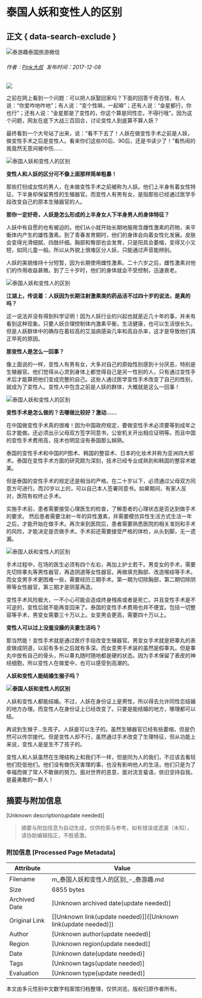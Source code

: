 # 泰国人妖和变性人的区别

## 正文 { data-search-exclude }


![泰游趣泰国旅游微信](https://www.tyouqu.com/statics/images/sjwx.png)

###### 作者：[Pink大叔](index.php?&a=zuozhe&zz=Pink大叔)  发布时间：2017-12-08

![](http://images.tyouqu.com/uploadfile/2017/1208/20171208043518633.jpg)

之前在网上看到一个问题：可以把人妖娶回家吗？下面的回答千奇百怪，有人说：“你爱咋地咋地”；有人说：“变个性嘛，一起嘛”；还有人说：“金星都行，你也行”；还有人说：“金星那是了变性的，你这个算是同性恋，不得行哦”。因为这个问题，网友在底下大战三百回合，讨论变性人到底算不算人妖？

最终看到一个大号站了出来，说：“看不下去了！人妖在做变性手术之前是人妖，做变性手术之后是变性人。看来你们这些00后、90后，还是书读少了！”看热闹的我竟然无意间被中伤……

![泰国人妖和变性人的区别](http://images.tyouqu.com/uploadfile/2017/1208/20171208042926407.jpg)

**变性人和人妖的区分可不像上面那样简单粗暴！**

那些打扮成女性的男人，在未做变性手术之前被称为人妖。他们上半身有着女性特征，下半身却保留男性的生殖器官。而变性人有男有女，是指那些已经通过医学手段改变自己的原本生殖器官的人。

**那你一定好奇，人妖是怎么形成的上半身女人下半身男人的身体特征？**

人妖中有自愿的也有被迫的。他们从小就开始长期地服用含雌性激素的药物，来平衡体内产生的雄性激素。到了青春发育期时，他们的身体会向着女性化发展。皮肤会变得光滑细腻、四肢纤细。胸部和臀部也会发育，只是阳具会萎缩，变得又小又短，如同儿童一般。所以从外貌上很难区分人妖，只能通过声音能辨别。

人妖的美貌维持十分短暂，因为长期使用雌性激素。二十六岁之后，雌性激素对他们的作用收益甚微。到了三十岁时，他们的身体就会不受控制，迅速衰老。

![泰国人妖和变性人的区别](http://images.tyouqu.com/uploadfile/2017/1208/20171208043038967.jpg)

**江湖上，传说着：人妖因为长期注射激素类的药品活不过四十岁的说法，是真的吗？**

这一说法并没有得到科学证明！因为人妖行业的兴起也就是近几十年的事，并未有看到这种现象。只要人妖合理控制体内激素平衡，生活健康，也可以生活很长久。但是人妖群体中的确存在着较高的艾滋病感染几率和高自杀率，这才是导致他们真正早死的原因。

**那变性人是怎么一回事？**

像上面说的一样，变性人有男有女，大多对自己的原始性别感到十分厌恶，特别是生殖器官。他们觉得从心灵到身体上都觉得自己是另一性别的人，只有通过变性手术后才能算把他们变成完整的自己。这些人通过医学变性手术改变了自己的性别，就成为了变性人。变性人中包含之前是人妖的群体，大概就是这么一回事！

![泰国人妖和变性人的区别](http://images.tyouqu.com/uploadfile/2017/1208/20171208043132529.jpg)

**变性手术是怎么做的？去哪做比较好？激动……**

在中国做变性手术真的很难！因为中国政府规定，要做变性手术必须要等到成年之后才能做。还必须出示父母双方签字同意书，公安机关开出相应证明等。而且中国的变性手术费用高，技术也明显没有泰国那么娴熟。

泰国的变性手术和中国的P图术、韩国的整容术、日本的化妆术并称为亚洲四大邪术。泰国在变性手术方面的研究颇为深刻，技术已经专业成熟到和韩国的整容术媲美。

但是泰国的变性手术的规定还是相当的严格。在二十岁以下，必须通过父母双方同意方可进行。而20岁以上的，可以自己本人签署同意书。如果期间，有家人反对，医院有权终止手术。

实施手术前，患者需要接受心理医生的检查，了解患者的心理状态是否达到做手术的要求。 然后患者需要注射一年的异性激素，并需要模仿异性生活方式生活一年之后，才能开始在做手术。再次来到医院后，患者需要熟悉医院的相关准则和手术的风险，才能决定是否做手术。手术前还需要接受严格的体检，从头到脚，无一遗漏。

![泰国人妖和变性人的区别](http://images.tyouqu.com/uploadfile/2017/1208/20171208043218950.jpg)

手术过程中，在场的医生必须有四个左右，再加上护士若干。男变女的手术，需要先切除睾丸等男性器官，再造阴道等女性器官。再做填充胸部、改造喉结等手术。而女变男手术更困难一些，需要经历三期手术。第一期为切除胸部，第二期切除阴蒂等女性器官，第三期才是阴茎再造。

变性手术风险极大，一不小心可能会造成终身残疾或者是死亡。并且变性手术是不可逆的，变性后就不能再变回来了。泰国的变性手术费用也并不便宜。包括一切整容等手术，男变女需要三十万以上。女变男会更高，需要四十万以上。

**变性人可以过上没羞没臊的夫妻生活吗？**

那当然能！变性手术就是通过医疗手段改变生殖器官。男变女手术就是把睾丸的表皮做成阴道，以前有多长之后就有多深。而女变男手术装的虽然是假睾丸，但是睾丸中放有自己的骨头，所以睾丸随时随地都是硬的状态。因为手术保留了表皮的神经细胞，所以变性人在做爱中，也可以感受到高潮的。

**人妖和变性人能结婚生猴子吗？**

**![泰国人妖和变性人的区别](http://images.tyouqu.com/uploadfile/2017/1208/20171208043344785.jpg)**

人妖和变性人都能结婚。不过，人妖在身份证上是男性，所以得去允许同性恋结婚的地方办理。而变性人在身份证上已经改变了。只要是能结婚的地方，哪理都可以结。

再说到生猴子…生孩子。人妖是可以生子的。虽然生殖器官已经有些萎缩，但是仍然可以传宗接代。但是变性人却不行，虽然通过手术改变了生理特征，但从功能上来说，变性人是是生不了孩子的。

变性人和人妖虽然在生理结构上和我们不一样，但是同为人的我们，不应该去看轻他们贬低他们。他们没有做伤天害理的事，也没有影响他人的生活，他们只是为了幸福而做了常人不敢做的努力。面对世界的恶意，面对流言蜚语，依旧坚持自我。是最勇敢的一群人！
<!-- tcd_original_link http://m.tyouqu.com/index.php?&a=show&catid=429&id=1799 -->


## 摘要与附加信息

<!-- tcd_abstract -->
[Unknown description(update needed)]
<!-- tcd_abstract_end -->

> 摘要与附加信息为自动生成，仅供检索与参考。如有错误或遗漏（未知），请协助编辑指正，不胜感激。

### 附加信息 [Processed Page Metadata]

| Attribute       | Value                                  |
|-----------------|----------------------------------------|
| Filename        | m_泰国人妖和变性人的区别_-_泰游趣.md                             |
| Size            | 6855 bytes                           |
| Archived Date   | [Unknown archived date(update needed)]                             |
| Original Link   | [[Unknown link(update needed)]]([Unknown link(update needed)])                       |
| Author          | [Unknown author(update needed)]                               |
| Region          | [Unknown region(update needed)]                               |
| Date            | [Unknown date(update needed)]                                 |
| Tags            | [Unknown tags(update needed)]                                 |
| Evaluation            | [Unknown type(update needed)]                                 |
<!-- tcd_table_end -->

本文由多元性别中文数字档案馆归档整理，仅供浏览。版权归原作者所有。
